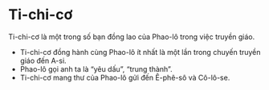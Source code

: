 # Ti-chi-cơ

Ti-chi-cơ là một trong số bạn đồng lao của Phao-lô trong việc truyền giáo.
- Ti-chi-cơ đồng hành cùng Phao-lô ít nhất là một lần trong chuyến truyền giáo đến A-si.
- Phao-lô gọi anh ta là “yêu dấu”, “trung thành”. 
- Ti-chi-cơ mang thư của Phao-lô gửi đến Ê-phê-sô và Cô-lô-se.


